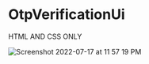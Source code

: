 # OtpVerificationUi
HTML AND CSS ONLY

![Screenshot 2022-07-17 at 11 57 19 PM](https://user-images.githubusercontent.com/30477642/179419689-0ae4f241-478b-437a-b56f-1038b5e45dc8.png)

